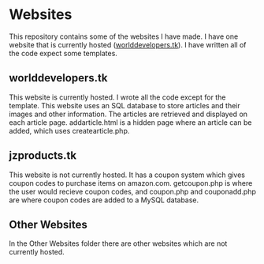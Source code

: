 # Websites
This repository contains some of the websites I have made. I have one website that is currently hosted (<a href="http://worlddevelopers.tk" target="_blank">worlddevelopers.tk</a>). I have written all of the code expect some templates.
## worlddevelopers.tk
This website is currently hosted. I wrote all the code except for the template. This website uses an SQL database to store articles and their images and other information. The articles are retrieved and displayed on each article page. addarticle.html is a hidden page where an article can be added, which uses createarticle.php. 
## jzproducts.tk
This website is not currently hosted. It has a coupon system which gives coupon codes to purchase items on amazon.com. getcoupon.php is where the user would recieve coupon codes, and coupon.php and couponadd.php are where coupon codes are added to a MySQL database.
## Other Websites
In the Other Websites folder there are other websites which are not currently hosted.